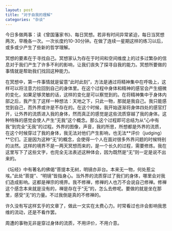 ```yaml
---
layout: post
title: "对于自我的理解"
categories: "杂谈"
---
```

今日多做两事：读《曾国藩家书》、每日冥想。若非有时间异常紧迫，每日当冥想两次，早晚各一次。一次长度约10-30分钟。在做了连续一星期这样的练习以后，或多或少产生了些新的哲学理解。

冥想的要素在于寻找自己。冥想家认为存在于时间和空间维度上的过多过繁杂的信息对于我们产生了许多不利的影响，让我们丧失了探寻自我的能力。冥想所要做的事情就是帮助我们找回这种能力。

在冥想中，第一件事情就是留意“此时此刻”，方法是通过将精神集中在呼吸上，这样可以将注意力拉回到自己的身体里。在这个过程中身体和精神的感官会产生细微的变化，如果足够灵敏的话，这样的变化是可以察觉到的。在将精神集中于身体内部之后，我产生了这样一种想法：天地之下，只此一物，那就是我自己。我只能感觉到自己，而外界或许是不存在的。在这个时候，我开始逐渐将身体四处的感官打开，让外界的流质进入我的身体，然而真正的感觉是这些流质穿越了我的身体。这种特殊的感觉会使人产生“无我”这个概念。那么这个过程即可总结为从“心中有我”到完全“无我”的过程。外界的图像，声音，我的所思，所想都是外界的流质，在这个时候穿过了我的身体，我无法对他们产生影响，也无法**评价（judging）**它们。正是因为这种“无”的概念，会使得一个人在面对很多外界问题的时候特别的淡然。这样的境界不是一两天冥想而来的，是一个长久的过程，需要修炼。我在这里写下了这些文字，也完全无法表述这种体会，因为既然是“无”则一定是说不出来的。

《坛经》中有著名的佛偈“菩提本无树，明镜亦非台。本来无一物，何处惹尘埃。”此处“菩提”、“明镜”皆指身心。当外界的流质穿过了我们的身体，哪里会对我们造成影响。这都是禅宗的境界。我不修禅，修禅的人也万不会说自己修禅。修禅这个感念本来就是没有的，禅是存在于“无”的，怎么去修呢。要做的就是坐在那里，感受“无”的力量。不过我倒是真的不修禅的。

许久没有写这样玄乎的文章了，做此一文实在太费心力。时常看过也许会影响我思维的流动，还是不看作罢。

周遭的事物无非是穿过身体的流质，不用评价，不用介意。